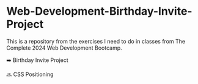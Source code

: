 # Web-Development-Birthday-Invite-Project

This is a repository from the exercises I need to do in classes from The Complete 2024 Web Development Bootcamp.

➡️ Birthday Invite Project

🔜 CSS Positioning
